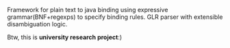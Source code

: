 Framework for plain text to java binding using expressive grammar(BNF+regexps) to specify binding rules. GLR parser with extensible disambiguation logic.

Btw, this is **university research project**:)